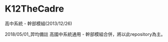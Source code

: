 K12TheCadre
===========

高中系統 - 幹部模組(2013/12/26)

2018/05/01_羿均備註
高國中系統通用 - 幹部模組合併，將以此repository為主。
